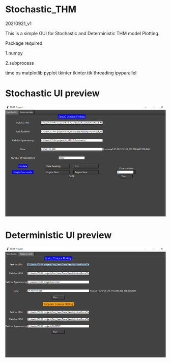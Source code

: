 # Stochastic_THM
20210921_v1


This is a simple GUI for Stochastic and Deterministic THM model Plotting.


Package required:

1.numpy

2.subprocess

time
os
matplotlib.pyplot
tkinter
tkinter.ttk
threading
ipyparallel




<h1>Stochastic UI preview</h1>

![image](https://github.com/Zncl2222/Stochastic_THM/blob/main/figure/Stochastic.png)



<h1>Deterministic UI preview</h1>

![image](https://github.com/Zncl2222/Stochastic_THM/blob/main/figure/Deterministic.png)
